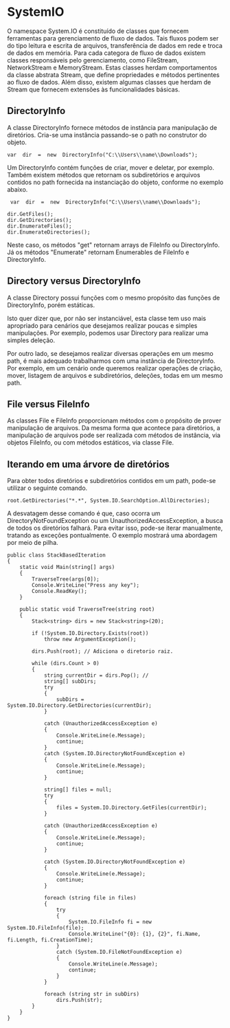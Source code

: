 
# SystemIO

O namespace System.IO é constituído de classes que fornecem ferramentas para gerenciamento de fluxo de dados. Tais fluxos podem ser do tipo leitura e escrita de arquivos, transferência de dados em rede e troca de dados em memória. Para cada categora de fluxo de dados existem classes responsáveis pelo gerenciamento, como FileStream, NetworkStream e MemoryStream. Estas classes herdam comportamentos da classe abstrata Stream, que define propriedades e métodos pertinentes ao fluxo de dados. Além disso, existem algumas classes que herdam de Stream que fornecem extensões às funcionalidades básicas.

## DirectoryInfo

A classe DirectoryInfo fornece métodos de instância para manipulação de diretórios. Cria-se uma instância passando-se o path no construtor do objeto. 

    var  dir  =  new  DirectoryInfo("C:\\Users\\name\\Downloads");

Um DirectoryInfo contém funções de criar, mover e deletar, por exemplo. Também existem métodos que retornam os subdiretórios e arquivos contidos no path fornecida na instanciação do objeto, conforme no exemplo abaixo.

     var  dir  =  new  DirectoryInfo("C:\\Users\\name\\Downloads");

    dir.GetFiles();
    dir.GetDirectories();
	dir.EnumerateFiles();
    dir.EnumerateDirectories();
    
Neste caso, os métodos "get" retornam arrays de FileInfo ou DirectoryInfo. Já  os métodos "Enumerate" retornam Enumerables de FileInfo e DirectoryInfo.

## Directory versus DirectoryInfo
A classe Directory possui funções com o mesmo propósito das funções de DirectoryInfo, porém estáticas. 

Isto quer dizer que, por não ser instanciável, esta classe tem uso mais apropriado para cenários que desejamos realizar poucas e simples manipulações. Por exemplo, podemos usar Directory para realizar uma simples deleção.

Por outro lado, se desejamos realizar diversas operações em um mesmo path, é mais adequado trabalharmos com uma instância de DirectoryInfo. Por exemplo, em um cenário onde queremos realizar operações de criação, mover, listagem de arquivos e subdiretórios, deleções, todas em um mesmo path. 

## File versus FileInfo
As classes File e FileInfo proporcionam métodos com o propósito de prover manipulação de arquivos. Da mesma forma que acontece para diretórios, a manipulação de arquivos pode ser realizada com métodos de instância, via objetos FileInfo, ou com métodos estáticos, via classe File.

## Iterando em uma árvore de diretórios

Para obter todos diretórios e subdiretórios contidos em um path, pode-se utilizar o seguinte comando. 

    root.GetDirectories("*.*", System.IO.SearchOption.AllDirectories);

A desvatagem desse comando é que, caso ocorra um DirectoryNotFoundException ou um UnauthorizedAccessException, a busca de todos os diretórios falhará. Para evitar isso, pode-se iterar manualmente, tratando as exceções pontualmente. O exemplo mostrará uma abordagem por meio de pilha.

```
public class StackBasedIteration
{
    static void Main(string[] args)
    {
        TraverseTree(args[0]);
        Console.WriteLine("Press any key");
        Console.ReadKey();
    }

    public static void TraverseTree(string root)
    {
        Stack<string> dirs = new Stack<string>(20);

        if (!System.IO.Directory.Exists(root))
            throw new ArgumentException();

        dirs.Push(root); // Adiciona o diretorio raiz.

        while (dirs.Count > 0)
        {
            string currentDir = dirs.Pop(); // 
            string[] subDirs;
            try
            {
                subDirs = System.IO.Directory.GetDirectories(currentDir);
            }

            catch (UnauthorizedAccessException e)
            {                    
                Console.WriteLine(e.Message);
                continue;
            }
            catch (System.IO.DirectoryNotFoundException e)
            {
                Console.WriteLine(e.Message);
                continue;
            }

            string[] files = null;
            try
            {
                files = System.IO.Directory.GetFiles(currentDir);
            }

            catch (UnauthorizedAccessException e)
            {
                Console.WriteLine(e.Message);
                continue;
            }

            catch (System.IO.DirectoryNotFoundException e)
            {
                Console.WriteLine(e.Message);
                continue;
            }
            
            foreach (string file in files)
            {
                try
                {
                    System.IO.FileInfo fi = new System.IO.FileInfo(file);
                    Console.WriteLine("{0}: {1}, {2}", fi.Name, fi.Length, fi.CreationTime);
                }
                catch (System.IO.FileNotFoundException e)
                {
                    Console.WriteLine(e.Message);
                    continue;
                }
            }

            foreach (string str in subDirs)
                dirs.Push(str);
        }
    }
}
```